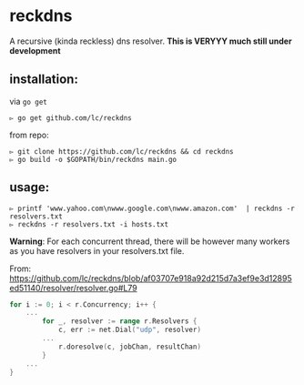 # reckdns
A recursive (kinda reckless) dns resolver. **This is VERYYY much still under development**

## installation:
via `go get`

```
▻ go get github.com/lc/reckdns
```

from repo:
```
▻ git clone https://github.com/lc/reckdns && cd reckdns
▻ go build -o $GOPATH/bin/reckdns main.go
```

## usage:
```
▻ printf 'www.yahoo.com\nwww.google.com\nwww.amazon.com'  | reckdns -r resolvers.txt 
▻ reckdns -r resolvers.txt -i hosts.txt
```

**Warning**:
For each concurrent thread, there will be however many workers as you have resolvers in your resolvers.txt file.

From: https://github.com/lc/reckdns/blob/af03707e918a92d215d7a3ef9e3d12895ed51140/resolver/resolver.go#L79

```go
for i := 0; i < r.Concurrency; i++ {
	...
		for _, resolver := range r.Resolvers {
			c, err := net.Dial("udp", resolver)
		...
			r.doresolve(c, jobChan, resultChan)
		}
	...
}

```
